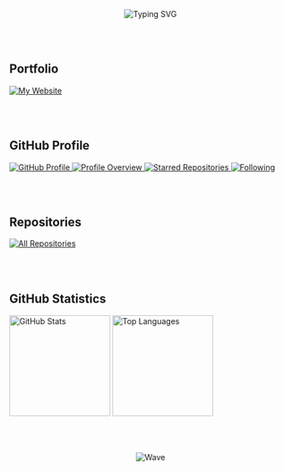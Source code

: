 <div align="center">

<img src="https://readme-typing-svg.herokuapp.com?font=Fira+Code&weight=600&size=28&pause=1000&color=6366F1&center=true&vCenter=true&width=600&lines=Hi+there!+I'm+qqpmzz!;Welcome+to+my+GitHub+Profile!;Let's+build+something+amazing!" alt="Typing SVG" />

</div>

<br><br>

## Portfolio

<a href="https://qqpmzz.github.io/" target="_blank">
<img src="https://img.shields.io/badge/Visit_My_Website-qqpmzz.github.io-FF6B6B?style=for-the-badge&logo=safari&logoColor=white&labelColor=1a1a1a" alt="My Website" />
</a>

<br><br>

## GitHub Profile

<a href="https://github.com/qqpmzz" target="_blank">
<img src="https://img.shields.io/badge/GitHub_Profile-qqpmzz-4ECDC4?style=for-the-badge&logo=github&logoColor=white&labelColor=1a1a1a" alt="GitHub Profile" />
</a>

<a href="https://github.com/qqpmzz" target="_blank">
<img src="https://img.shields.io/badge/Profile_Overview-2E8B57?style=flat-square&logoColor=white" alt="Profile Overview" />
</a>
<a href="https://github.com/qqpmzz?tab=stars" target="_blank">
<img src="https://img.shields.io/badge/Starred_Repos-FFD700?style=flat-square&logoColor=white" alt="Starred Repositories" />
</a>
<a href="https://github.com/qqpmzz?tab=following" target="_blank">
<img src="https://img.shields.io/badge/Following-6A5ACD?style=flat-square&logoColor=white" alt="Following" />
</a>

<br><br>

## Repositories

<a href="https://github.com/qqpmzz?tab=repositories" target="_blank">
<img src="https://img.shields.io/badge/All_Repositories-Browse_My_Code-45B7D1?style=for-the-badge&logo=git&logoColor=white&labelColor=1a1a1a" alt="All Repositories" />
</a>

<br><br>

## GitHub Statistics

<p align="left">
<img height="180em" src="https://github-readme-stats.vercel.app/api?username=qqpmzz&show_icons=true&theme=tokyonight&hide_border=true&bg_color=0D1117&title_color=6366F1&icon_color=FF6B6B&text_color=C9D1D9" alt="GitHub Stats" />
<img height="180em" src="https://github-readme-stats.vercel.app/api/top-langs/?username=qqpmzz&layout=compact&theme=tokyonight&hide_border=true&bg_color=0D1117&title_color=6366F1&text_color=C9D1D9" alt="Top Languages" />
</p>

<br><br>

<div align="center">

![Wave](https://raw.githubusercontent.com/mayhemantt/mayhemantt/Update/svg/Bottom.svg)

</div>

<!--
**qqpmzz/qqpmzz** is a ✨ _special_ ✨ repository because its `README.md` (this file) appears on your GitHub profile.
-->
